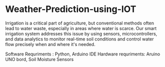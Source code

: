 # Weather-Prediction-using-IOT

Irrigation is a critical part of agriculture, but conventional methods often lead to water waste, especially in areas where water is scarce. 
Our smart irrigation system addresses this issue by using sensors, microcontrollers, 
and data analytics to monitor real-time soil conditions and control water flow precisely when and where it's needed.

Software Requriments : Python, Arduino IDE
Hardware requriments: Aruino UNO bord, Soil Moisture Sensors
